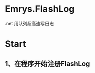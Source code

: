 # Emrys.FlashLog
.net 用队列超高速写日志

# Start
## 1、在程序开始注册FlashLog

```FlashLogger.Instanse().Register();
